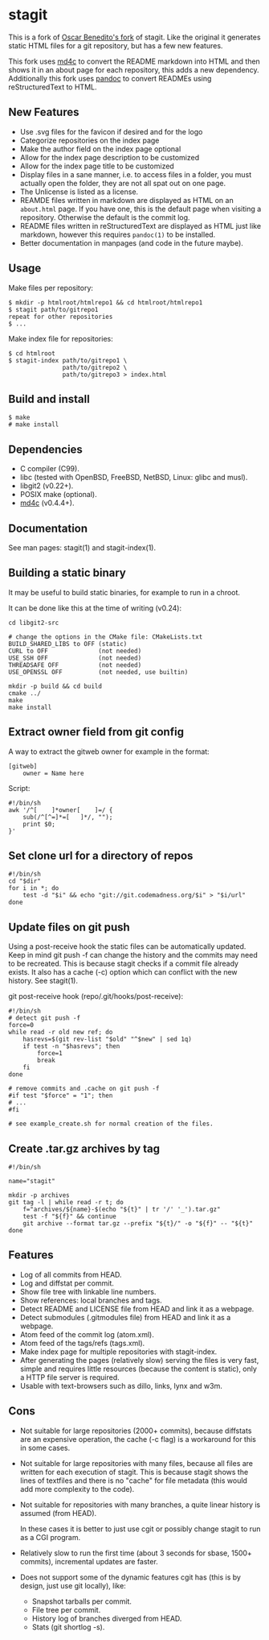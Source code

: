 <!-- vi: tw=100
 -->

stagit
======

This is a fork of [Oscar Benedito's fork](https://git.oscarbenedito.com/stagit/) of stagit. Like the
original it generates static HTML files for a git repository, but has a few new features.

This fork uses [md4c](https://github.com/mity/md4c) to convert the README markdown into HTML and
then shows it in an about page for each repository, this adds a new dependency. Additionally this
fork uses [pandoc](https://github.com/jgm/pandoc) to convert READMEs using reStructuredText to HTML.


New Features
------------

- Use .svg files for the favicon if desired and for the logo
- Categorize repositories on the index page
- Make the author field on the index page optional
- Allow for the index page description to be customized
- Allow for the index page title to be customized
- Display files in a sane manner, i.e. to access files in a folder, you must actually open the
  folder, they are not all spat out on one page.
- The Unlicense is listed as a license.
- REAMDE files written in markdown are displayed as HTML on an `about.html` page. If you have one,
  this is the default page when visiting a repository. Otherwise the default is the commit log.
- README files written in reStructuredText are displayed as HTML just like markdown, however this
  requires `pandoc(1)` to be installed.
- Better documentation in manpages (and code in the future maybe).

Usage
-----

Make files per repository:

	$ mkdir -p htmlroot/htmlrepo1 && cd htmlroot/htmlrepo1
	$ stagit path/to/gitrepo1
	repeat for other repositories
	$ ...

Make index file for repositories:

	$ cd htmlroot
	$ stagit-index path/to/gitrepo1 \
	               path/to/gitrepo2 \
	               path/to/gitrepo3 > index.html


Build and install
-----------------

	$ make
	# make install


Dependencies
------------

- C compiler (C99).
- libc (tested with OpenBSD, FreeBSD, NetBSD, Linux: glibc and musl).
- libgit2 (v0.22+).
- POSIX make (optional).
- [md4c](https://github.com/mity/md4c) (v0.4.4+).


Documentation
-------------

See man pages: stagit(1) and stagit-index(1).


Building a static binary
------------------------

It may be useful to build static binaries, for example to run in a chroot.

It can be done like this at the time of writing (v0.24):

	cd libgit2-src

	# change the options in the CMake file: CMakeLists.txt
	BUILD_SHARED_LIBS to OFF (static)
	CURL to OFF              (not needed)
	USE_SSH OFF              (not needed)
	THREADSAFE OFF           (not needed)
	USE_OPENSSL OFF          (not needed, use builtin)

	mkdir -p build && cd build
	cmake ../
	make
	make install


Extract owner field from git config
-----------------------------------

A way to extract the gitweb owner for example in the format:

	[gitweb]
		owner = Name here

Script:

	#!/bin/sh
	awk '/^[ 	]*owner[ 	]=/ {
		sub(/^[^=]*=[ 	]*/, "");
		print $0;
	}'


Set clone url for a directory of repos
--------------------------------------

	#!/bin/sh
	cd "$dir"
	for i in *; do
		test -d "$i" && echo "git://git.codemadness.org/$i" > "$i/url"
	done


Update files on git push
------------------------

Using a post-receive hook the static files can be automatically updated. Keep in mind git push -f
can change the history and the commits may need to be recreated. This is because stagit checks if a
commit file already exists. It also has a cache (-c) option which can conflict with the new history.
See stagit(1).

git post-receive hook (repo/.git/hooks/post-receive):

	#!/bin/sh
	# detect git push -f
	force=0
	while read -r old new ref; do
		hasrevs=$(git rev-list "$old" "^$new" | sed 1q)
		if test -n "$hasrevs"; then
			force=1
			break
		fi
	done

	# remove commits and .cache on git push -f
	#if test "$force" = "1"; then
	# ...
	#fi

	# see example_create.sh for normal creation of the files.


Create .tar.gz archives by tag
------------------------------

	#!/bin/sh

	name="stagit"

	mkdir -p archives
	git tag -l | while read -r t; do
		f="archives/${name}-$(echo "${t}" | tr '/' '_').tar.gz"
		test -f "${f}" && continue
		git archive --format tar.gz --prefix "${t}/" -o "${f}" -- "${t}"
	done


Features
--------

- Log of all commits from HEAD.
- Log and diffstat per commit.
- Show file tree with linkable line numbers.
- Show references: local branches and tags.
- Detect README and LICENSE file from HEAD and link it as a webpage.
- Detect submodules (.gitmodules file) from HEAD and link it as a webpage.
- Atom feed of the commit log (atom.xml).
- Atom feed of the tags/refs (tags.xml).
- Make index page for multiple repositories with stagit-index.
- After generating the pages (relatively slow) serving the files is very fast,
  simple and requires little resources (because the content is static), only a
  HTTP file server is required.
- Usable with text-browsers such as dillo, links, lynx and w3m.


Cons
----

- Not suitable for large repositories (2000+ commits), because diffstats are
  an expensive operation, the cache (-c flag) is a workaround for this in some
  cases.
- Not suitable for large repositories with many files, because all files are
  written for each execution of stagit. This is because stagit shows the lines
  of textfiles and there is no "cache" for file metadata (this would add more
  complexity to the code).
- Not suitable for repositories with many branches, a quite linear history is
  assumed (from HEAD).

  In these cases it is better to just use cgit or possibly change stagit to run
  as a CGI program.

- Relatively slow to run the first time (about 3 seconds for sbase, 1500+
  commits), incremental updates are faster.
- Does not support some of the dynamic features cgit has (this is by design,
  just use git locally), like:
  - Snapshot tarballs per commit.
  - File tree per commit.
  - History log of branches diverged from HEAD.
  - Stats (git shortlog -s).
